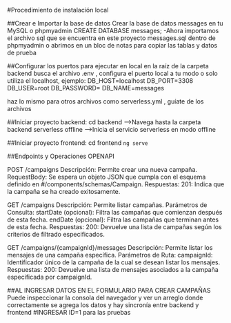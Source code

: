 #Procedimiento de instalación local

##Crear e Importar la base de datos
Crear la base de datos messages en tu MySQL o phpmyadmin
CREATE DATABASE messages;
-Ahora importamos el archivo sql que se encuentra en este proyecto messages.sql dentro de phpmyadmin o abrimos en un bloc de notas para copiar las tablas y datos de prueba

##Configurar los puertos para ejecutar en local
en la raíz de la carpeta backend busca el archivo .env , configura el puerto local a tu modo o solo utiliza el localhost, ejemplo:
DB_HOST=localhost
DB_PORT=3308
DB_USER=root
DB_PASSWORD=
DB_NAME=messages

haz lo mismo para otros archivos como serverless.yml , guíate de los archivos


##Iniciar proyecto backend:
cd backend              -->Navega hasta la carpeta backend
serverless offline      -->Inicia el servicio serverless en modo offline



##Iniciar proyecto frontend:
cd frontend
`ng serve`


##Endpoints y Operaciones OPENAPI

POST /campaigns
Descripción: Permite crear una nueva campaña.
RequestBody: Se espera un objeto JSON que cumpla con el esquema definido en #/components/schemas/Campaign.
Respuestas:
201: Indica que la campaña se ha creado exitosamente.

GET /campaigns
Descripción: Permite listar campañas.
Parámetros de Consulta:
startDate (opcional): Filtra las campañas que comienzan después de esta fecha.
endDate (opcional): Filtra las campañas que terminan antes de esta fecha.
Respuestas:
200: Devuelve una lista de campañas según los criterios de filtrado especificados.

GET /campaigns/{campaignId}/messages
Descripción: Permite listar los mensajes de una campaña específica.
Parámetros de Ruta:
campaignId: Identificador único de la campaña de la cual se desean listar los mensajes.
Respuestas:
200: Devuelve una lista de mensajes asociados a la campaña especificada por campaignId.


##AL INGRESAR DATOS EN EL FORMULARIO PARA CREAR CAMPAÑAS
Puede inspeccionar la consola del navegador y ver un arreglo donde correctamente se agrega los datos y hay sincronía entre backend y frontend
#INGRESAR ID=1 para las pruebas
